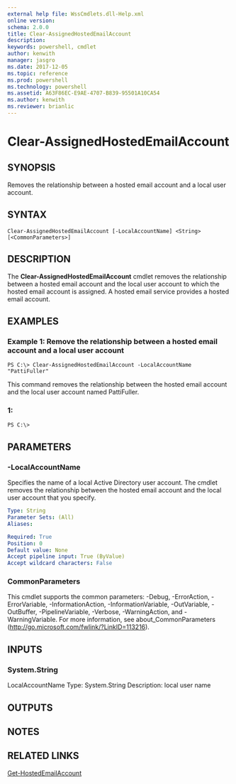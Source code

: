 ```yaml
---
external help file: WssCmdlets.dll-Help.xml
online version: 
schema: 2.0.0
title: Clear-AssignedHostedEmailAccount
description: 
keywords: powershell, cmdlet
author: kenwith
manager: jasgro
ms.date: 2017-12-05
ms.topic: reference
ms.prod: powershell
ms.technology: powershell
ms.assetid: A63F86EC-E9AE-4707-B839-95501A10CA54
ms.author: kenwith
ms.reviewer: brianlic
---
```


# Clear-AssignedHostedEmailAccount

## SYNOPSIS
Removes the relationship between a hosted email account and a local user account.

## SYNTAX

```
Clear-AssignedHostedEmailAccount [-LocalAccountName] <String> [<CommonParameters>]
```

## DESCRIPTION
The **Clear-AssignedHostedEmailAccount** cmdlet removes the relationship between a hosted email account and the local user account to which the hosted email account is assigned.
A hosted email service provides a hosted email account.

## EXAMPLES

### Example 1: Remove the relationship between a hosted email account and a local user account
```
PS C:\> Clear-AssignedHostedEmailAccount -LocalAccountName "PattiFuller"
```

This command removes the relationship between the hosted email account and the local user account named PattiFuller.

### 1:
```
PS C:\>
```

## PARAMETERS

### -LocalAccountName
Specifies the name of a local Active Directory user account.
The cmdlet removes the relationship between the hosted email account and the local user account that you specify.

```yaml
Type: String
Parameter Sets: (All)
Aliases: 

Required: True
Position: 0
Default value: None
Accept pipeline input: True (ByValue)
Accept wildcard characters: False
```

### CommonParameters
This cmdlet supports the common parameters: -Debug, -ErrorAction, -ErrorVariable, -InformationAction, -InformationVariable, -OutVariable, -OutBuffer, -PipelineVariable, -Verbose, -WarningAction, and -WarningVariable. For more information, see about_CommonParameters (http://go.microsoft.com/fwlink/?LinkID=113216).

## INPUTS

### System.String
LocalAccountName
Type: System.String
Description: local user name

## OUTPUTS

## NOTES

## RELATED LINKS

[Get-HostedEmailAccount](./Get-HostedEmailAccount.md)
